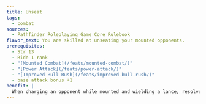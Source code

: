 ```yaml
---
title: Unseat
tags:
  - combat
sources:
  - Pathfinder Roleplaying Game Core Rulebook
flavor_text: You are skilled at unseating your mounted opponents.
prerequisites:
  - Str 13
  - Ride 1 rank
  - "[Mounted Combat](/feats/mounted-combat/)"
  - "[Power Attack](/feats/power-attack/)"
  - "[Improved Bull Rush](/feats/improved-bull-rush/)"
  - base attack bonus +1
benefit: |
  When charging an opponent while mounted and wielding a lance, resolve the attack as normal. If it hits, you may immediately make a free bull rush attempt in addition to the normal damage. If successful, the target is knocked off his horse and lands prone in a space adjacent to his mount that is directly away from you.
---
```


